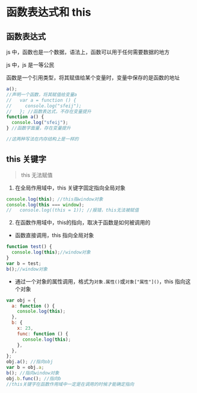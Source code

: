 # 函数表达式和 this

## 函数表达式

js 中，函数也是一个数据，语法上，函数可以用于任何需要数据的地方

js 中，js 是一等公民

函数是一个引用类型，将其赋值给某个变量时，变量中保存的是函数的地址

```js
a();
//声明一个函数，将其赋值给变量a
//   var a = function () {
//     console.log("sfeij");
//   }; //函数表达式，不存在变量提升
function a() {
  console.log("sfeij");
} //函数字面量，存在变量提升

//这两种写法在内存结构上是一样的
```

## this 关键字

> this 无法赋值

1. 在全局作用域中，this 关键字固定指向全局对象
```js
console.log(this); //this指window对象
console.log(this === window);
//   console.log((this = 1)); //报错，this无法被赋值
```
2. 在函数作用域中，this的指向，取决于函数是如何被调用的

- 函数直接调用，this 指向全局对象

```js
function test() {
  console.log(this);//window对象
}
var b = test;
b();//window对象
```

- 通过一个对象的属性调用，格式为```对象.属性()```或```对象["属性"]()```，this 指向这个对象

```js
var obj = {
  a: function () {
    console.log(this);
  },
  b: {
    x: 23,
    func: function () {
      console.log(this);
    },
  },
};
obj.a(); //指向obj
var b = obj.a;
b(); //指向window对象
obj.b.func(); //指向b
//this关键字在函数作用域中一定是在调用的时候才能确定指向
```
